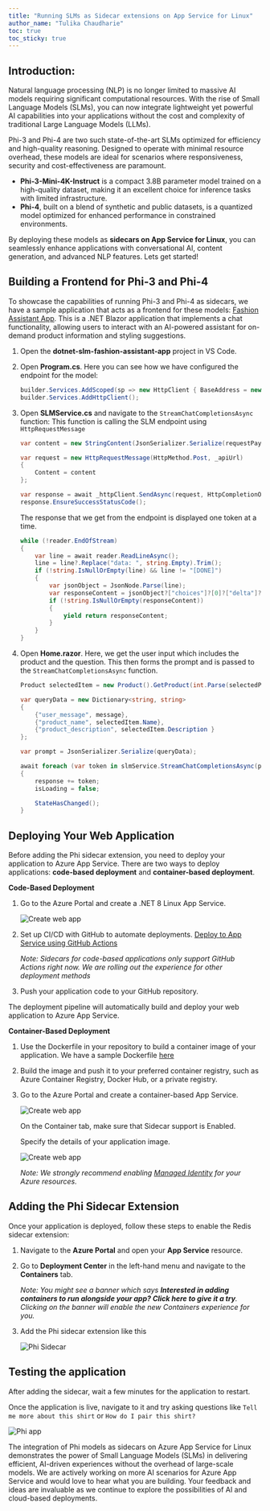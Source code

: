 ```yaml
---
title: "Running SLMs as Sidecar extensions on App Service for Linux"
author_name: "Tulika Chaudharie"
toc: true
toc_sticky: true
---
```


## Introduction:

Natural language processing (NLP) is no longer limited to massive AI models requiring significant computational resources. With the rise of Small Language Models (SLMs), you can now integrate lightweight yet powerful AI capabilities into your applications without the cost and complexity of traditional Large Language Models (LLMs). 

Phi-3 and Phi-4 are two such state-of-the-art SLMs optimized for efficiency and high-quality reasoning. Designed to operate with minimal resource overhead, these models are ideal for scenarios where responsiveness, security and cost-effectiveness are paramount. 

- **Phi-3-Mini-4K-Instruct** is a compact 3.8B parameter model trained on a high-quality dataset, making it an excellent choice for inference tasks with limited infrastructure.
- **Phi-4**, built on a blend of synthetic and public datasets, is a quantized model optimized for enhanced performance in constrained environments.

By deploying these models as **sidecars on App Service for Linux**, you can seamlessly enhance applications with conversational AI, content generation, and advanced NLP features. Lets get started!

## Building a Frontend for Phi-3 and Phi-4

To showcase the capabilities of running Phi-3 and Phi-4 as sidecars, we have a sample application that acts as a frontend for these models: [Fashion Assistant App](https://github.com/Azure-Samples/sidecar-samples/tree/main/dotnet-slm-fashion-assistant-app). This is a .NET Blazor application that implements a chat functionality, allowing users to interact with an AI-powered assistant for on-demand product information and styling suggestions.

1. Open the **dotnet-slm-fashion-assistant-app** project in VS Code.
2. Open **Program.cs**. Here you can see how we have configured the endpoint for the model:
   ```csharp
   builder.Services.AddScoped(sp => new HttpClient { BaseAddress = new Uri(builder.Configuration["FashionAssistantAPI:Url"] ?? "http://localhost:11434/v1/chat/completions") });
   builder.Services.AddHttpClient();
   ```
3. Open **SLMService.cs** and navigate to the `StreamChatCompletionsAsync` function:
   This function is calling the SLM endpoint using `HttpRequestMessage`
    ```csharp
    var content = new StringContent(JsonSerializer.Serialize(requestPayload), Encoding.UTF8, "application/json");

    var request = new HttpRequestMessage(HttpMethod.Post, _apiUrl)
    {
        Content = content
    };

    var response = await _httpClient.SendAsync(request, HttpCompletionOption.ResponseHeadersRead);
    response.EnsureSuccessStatusCode();
    ```

    The response that we get from the endpoint is displayed one token at a time.
    ```csharp
    while (!reader.EndOfStream)
    {
        var line = await reader.ReadLineAsync();
        line = line?.Replace("data: ", string.Empty).Trim();
        if (!string.IsNullOrEmpty(line) && line != "[DONE]")
        {
            var jsonObject = JsonNode.Parse(line);
            var responseContent = jsonObject?["choices"]?[0]?["delta"]?["content"]?.ToString();
            if (!string.IsNullOrEmpty(responseContent))
            {
                yield return responseContent;
            }
        }
    }
    ```

4. Open **Home.razor**. 
   Here, we get the user input which includes the product and the question. This then forms the prompt and is passed to the `StreamChatCompletionsAsync` function. 
    ```csharp
    Product selectedItem = new Product().GetProduct(int.Parse(selectedProduct));

    var queryData = new Dictionary<string, string>
    {
        {"user_message", message},
        {"product_name", selectedItem.Name},
        {"product_description", selectedItem.Description }
    };

    var prompt = JsonSerializer.Serialize(queryData);

    await foreach (var token in slmService.StreamChatCompletionsAsync(prompt))
    {
        response += token;
        isLoading = false;

        StateHasChanged();
    }
    ```
## Deploying Your Web Application

Before adding the Phi sidecar extension, you need to deploy your application to Azure App Service. There are two ways to deploy applications: **code-based deployment** and **container-based deployment**.

**Code-Based Deployment**

1. Go to the Azure Portal and create a .NET 8 Linux App Service.

    ![Create web app]({{site.baseurl}}/media/2025/03/create-code-based-app.jpg)

2. Set up CI/CD with GitHub to automate deployments. [Deploy to App Service using GitHub Actions](https://learn.microsoft.com/en-us/azure/app-service/deploy-github-actions?tabs=openid%2Caspnetcore)

    *Note: Sidecars for code-based applications only support GitHub Actions right now. We are rolling out the experience for other deployment methods*

3. Push your application code to your GitHub repository.

The deployment pipeline will automatically build and deploy your web application to Azure App Service.

**Container-Based Deployment**

1. Use the Dockerfile in your repository to build a container image of your application. We have a sample Dockerfile [here](https://github.com/Azure-Samples/sidecar-samples/blob/main/dotnet-slm-fashion-assistant-app/Dockerfile)

2. Build the image and push it to your preferred container registry, such as Azure Container Registry, Docker Hub, or a private registry.

3. Go to the Azure Portal and create a container-based App Service.

    ![Create web app]({{site.baseurl}}/media/2024/07/CreateWebApp.jpg)

    On the Container tab, make sure that Sidecar support is Enabled.

    Specify the details of your application image.

    ![Create web app]({{site.baseurl}}/media/2025/03/add-container.jpg)

    *Note: We strongly recommend enabling [Managed Identity](https://learn.microsoft.com/azure/app-service/overview-managed-identity?tabs=portal%2Chttp) for your Azure resources.*

## Adding the Phi Sidecar Extension

Once your application is deployed, follow these steps to enable the Redis sidecar extension:

1. Navigate to the **Azure Portal** and open your **App Service** resource.
2. Go to **Deployment Center** in the left-hand menu and navigate to the **Containers** tab.

    *Note: You might see a banner which says ***Interested in adding containers to run alongside your app? Click here to give it a try***. Clicking on the banner will enable the new Containers experience for you.*
    
3. Add the Phi sidecar extension like this

    ![Phi Sidecar]({{site.baseurl}}/media/2025/03/add-phi.jpg)

## Testing the application

After adding the sidecar, wait a few minutes for the application to restart.

Once the application is live, navigate to it and try asking questions like `Tell me more about this shirt` or `How do I pair this shirt?`

![Phi app]({{site.baseurl}}/media/2025/03/Exercise-4-answer.jpg)


The integration of Phi models as sidecars on Azure App Service for Linux demonstrates the power of Small Language Models (SLMs) in delivering efficient, AI-driven experiences without the overhead of large-scale models. We are actively working on more AI scenarios for Azure App Service and would love to hear what you are building. Your feedback and ideas are invaluable as we continue to explore the possibilities of AI and cloud-based deployments.





